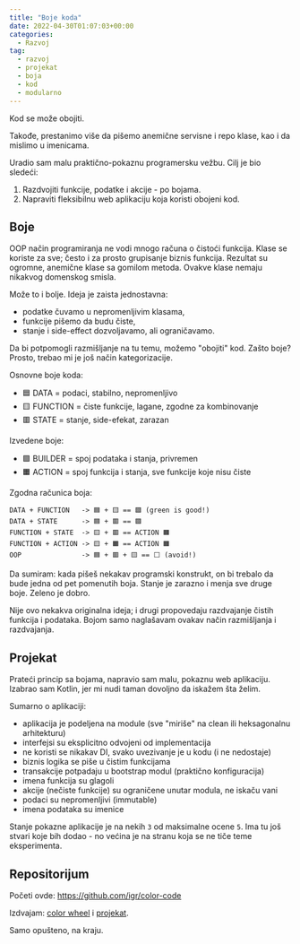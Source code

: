 ```yaml
---
title: "Boje koda"
date: 2022-04-30T01:07:03+00:00
categories:
  - Razvoj
tag:
  - razvoj
  - projekat
  - boja
  - kod
  - modularno
---
```


Kod se može obojiti.

Takođe, prestanimo više da pišemo anemične servisne i repo klase, kao i da mislimo u imenicama.

<!--more-->

Uradio sam malu praktično-pokaznu programersku vežbu. Cilj je bio sledeći:

1. Razdvojiti funkcije, podatke i akcije - po bojama.
2. Napraviti fleksibilnu web aplikaciju koja koristi obojeni kod.

## Boje

OOP način programiranja ne vodi mnogo računa o čistoći funkcija. Klase se koriste za sve; često i za prosto grupisanje biznis funkcija. Rezultat su ogromne, anemične klase sa gomilom metoda. Ovakve klase nemaju nikakvog domenskog smisla.

Može to i bolje. Ideja je zaista jednostavna:

+ podatke čuvamo u nepromenljivim klasama,
+ funkcije pišemo da budu čiste,
+ stanje i side-effect dozvoljavamo, ali ograničavamo.

Da bi potpomogli razmišljanje na tu temu, možemo "obojiti" kod. Zašto boje? Prosto, trebao mi je još način kategorizacije.

Osnovne boje koda:

+ 🟦 DATA = podaci, stabilno, nepromenljivo
+ 🟨 FUNCTION = čiste funkcije, lagane, zgodne za kombinovanje
+ 🟥 STATE = stanje, side-efekat, zarazan

Izvedene boje:

+ 🟪 BUILDER = spoj podataka i stanja, privremen
+ 🟧 ACTION = spoj funkcija i stanja, sve funkcije koje nisu čiste

Zgodna računica boja:

```
DATA + FUNCTION   -> 🟦 + 🟨 == 🟩 (green is good!)
DATA + STATE      -> 🟦 + 🟥 == 🟪
FUNCTION + STATE  -> 🟨 + 🟥 == ACTION 🟧
FUNCTION + ACTION -> 🟨 + 🟧 == ACTION 🟧
OOP               -> 🟦 + 🟥 + 🟨 == ⬜️ (avoid!)
```

Da sumiram: kada pišeš nekakav programski konstrukt, on bi trebalo da bude jedna od pet pomenutih boja. Stanje je zarazno i menja sve druge boje. Zeleno je dobro.

Nije ovo nekakva originalna ideja; i drugi propovedaju razdvajanje čistih funkcija i podataka. Bojom samo naglašavam ovakav način razmišljanja i razdvajanja.

## Projekat

Prateći princip sa bojama, napravio sam malu, pokaznu web aplikaciju. Izabrao sam Kotlin, jer mi nudi taman dovoljno da iskažem šta želim.

Sumarno o aplikaciji:

+ aplikacija je podeljena na module (sve "miriše" na clean ili heksagonalnu arhitekturu)
+ interfejsi su eksplicitno odvojeni od implementacija
+ ne koristi se nikakav DI, svako uvezivanje je u kodu (i ne nedostaje)
+ biznis logika se piše u čistim funkcijama
+ transakcije potpadaju u bootstrap modul (praktično konfiguracija)
+ imena funkcija su glagoli
+ akcije (nečiste funkcije) su ograničene unutar modula, ne iskaču vani
+ podaci su nepromenljivi (immutable)
+ imena podataka su imenice

Stanje pokazne aplikacije je na nekih `3` od maksimalne ocene `5`. Ima tu još stvari koje bih dodao - no većina je na stranu koja se ne tiče teme eksperimenta.

## Repositorijum

Početi ovde: https://github.com/igr/color-code

Izdvajam: [color wheel](https://github.com/igr/color-code/blob/main/doc/20-color-wheel.md) i [projekat](https://github.com/igr/color-code/tree/main/pectopah).

Samo opušteno, na kraju.